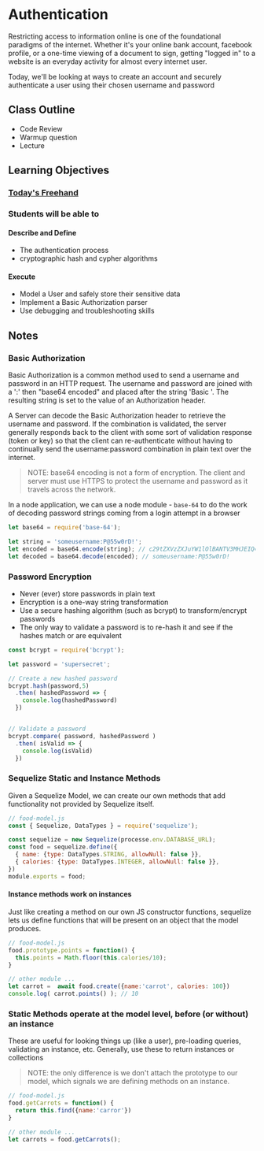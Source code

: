 # Authentication

Restricting access to information online is one of the foundational paradigms of the internet. Whether it's your online bank account, facebook profile, or a one-time viewing of a document to sign, getting "logged in" to a website is an everyday activity for almost every internet user.

Today, we'll be looking at ways to create an account and securely authenticate a user using their chosen username and password

## Class Outline

<!-- To Be Completed By Instructor -->
- Code Review
- Warmup question
- Lecture

## Learning Objectives

### [Today's Freehand](https://projects.invisionapp.com/freehand/document/eHI3XBH9u)


### Students will be able to

#### Describe and Define

- The authentication process
- cryptographic hash and cypher algorithms

#### Execute

- Model a User and safely store their sensitive data
- Implement a Basic Authorization parser
- Use debugging and troubleshooting skills

## Notes

### Basic Authorization

Basic Authorization is a common method used to send a username and password in an HTTP request. The username and password are joined with a ':' then "base64 encoded" and placed after the string 'Basic '. The resulting string is set to the value of an Authorization header.

A Server can decode the Basic Authorization header to retrieve the username and password. If the combination is validated, the server generally responds back to the client with some sort of validation response (token or key) so that the client can re-authenticate without having to continually send the username:password combination in plain text over the internet.

> NOTE: base64 encoding is not a form of encryption. The client and server must use HTTPS to protect the username and password as it travels across the network.

In a node application, we can use a node module - `base-64` to do the work of decoding password strings coming from a login attempt in a browser

```javascript
let base64 = require('base-64');

let string = 'someusername:P@55w0rD!';
let encoded = base64.encode(string); // c29tZXVzZXJuYW1lOlBANTV3MHJEIQ==
let decoded = base64.decode(encoded); // someusername:P@55w0rD!
```

### Password Encryption

- Never (ever) store passwords in plain text
- Encryption is a one-way string transformation
- Use a secure hashing algorithm (such as bcrypt) to transform/encrypt passwords
- The only way to validate a password is to re-hash it and see if the hashes match or are equivalent

```javascript
const bcrypt = require('bcrypt');

let password = 'supersecret';

// Create a new hashed password
bcrypt.hash(password,5)
  .then( hashedPassword => {
    console.log(hashedPassword)
  })


// Validate a password
bcrypt.compare( password, hashedPassword )
  .then( isValid => {
    console.log(isValid)
  })
```

### Sequelize Static and Instance Methods

Given a Sequelize Model, we can create our own methods that add functionality not provided by Sequelize itself.

```javascript
// food-model.js
const { Sequelize, DataTypes } = require('sequelize');

const sequelize = new Sequelize(processe.env.DATABASE_URL);
const food = sequelize.define({
  { name: {type: DataTypes.STRING, allowNull: false }},
  { calories: {type: DataTypes.INTEGER, allowNull: false }},
})
module.exports = food;
```

#### Instance methods work on instances

Just like creating a method on our own JS constructor functions, sequelize lets us define functions that will be present on an object that the model produces.

```javascript
// food-model.js
food.prototype.points = function() {
  this.points = Math.floor(this.calories/10);
}

// other module ...
let carrot =  await food.create({name:'carrot', calories: 100})
console.log( carrot.points() ); // 10
```

### Static Methods operate at the model level, before (or without) an instance

These are useful for looking things up (like a user), pre-loading queries, validating an instance, etc. Generally, use these to return instances or collections

> NOTE: the only difference is we don't attach the prototype to our model, which signals we are defining methods on an instance.

```javascript
// food-model.js
food.getCarrots = function() {
  return this.find({name:'carror'})
}

// other module ...
let carrots = food.getCarrots();
```
